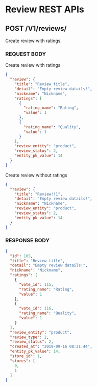 # Review REST APIs

## POST /V1/reviews/
Create review with ratings.

### REQUEST BODY
Create review with ratings
```json
{
  "review": {
    "title": "Review title",
    "detail": "Empty review datails!",
    "nickname": "Nickname",
    "ratings": [
      {
        "rating_name": "Rating",
        "value": 1
      },
      {
        "rating_name": "Quality",
        "value": 1
      }
    ],
    "review_entity": "product",
    "review_status": 2,
    "entity_pk_value": 14
  }
}
```

Create review without ratings
```json
{
  "review": {
    "title": "Review!!1",
    "detail": "Empty review datails!",
    "nickname": "Nickname",
    "review_entity": "product",
    "review_status": 2,
    "entity_pk_value": 14
  }
}

```


### RESPONSE BODY
```json
{
  "id": 105,
  "title": "Review title",
  "detail": "Empty review datails!",
  "nickname": "Nickname",
  "ratings": [
    {
      "vote_id": 115,
      "rating_name": "Rating",
      "value": 1
    },
    {
      "vote_id": 116,
      "rating_name": "Quality",
      "value": 1
    }
  ],
  "review_entity": "product",
  "review_type": 2,
  "review_status": 2,
  "created_at": "2019-09-16 08:31:44",
  "entity_pk_value": 14,
  "store_id": 1,
  "stores": [
    0,
    1
  ]
}
```
